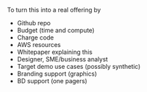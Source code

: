 To turn this into a real offering by

- Github repo
- Budget (time and compute)
- Charge code
- AWS resources
- Whitepaper explaining this
- Designer, SME/business analyst
- Target demo use cases (possibly synthetic)
- Branding support (graphics)
- BD support (one pagers)
